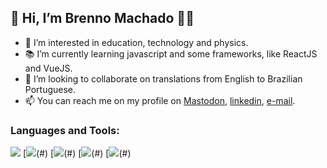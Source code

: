 ## 👋 Hi, I’m Brenno Machado 🏳️‍🌈
- 👀 I’m interested in education, technology and physics.
- 📚 I’m currently learning javascript and some frameworks, like ReactJS and VueJS.
- 💞️ I’m looking to collaborate on translations from English to Brazilian Portuguese.
- 📫 You can reach me on my profile on [Mastodon](https://masto.donte.com.br/@brenno), [linkedin](https://www.linkedin.com/in/brennomachado/), [e-mail](mailto:brennomachado@tutanota.com?subject=[from%20GitHub]).

### Languages and Tools:
[<img src="https://img.shields.io/badge/-Python-3776AB?logo=python&logoColor=white&style=flat" />](#)
[<img src="https://img.shields.io/badge/-JavaScript-F7DF1E?logo=javascript&logoColor=white&style=flat" />(#)
[<img src="https://img.shields.io/badge/-HTML-E34F26?logo=html5&logoColor=white&style=flat" />(#)
[<img src="https://img.shields.io/badge/-CSS-1572B6?logo=css3&logoColor=white&style=flat" />(#)
[<img src="https://img.shields.io/badge/-VSCode-007ACC?logo=visualstudiocode&logoColor=white&style=flat" />(#)

